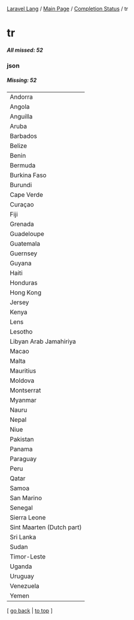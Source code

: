 [Laravel Lang](https://github.com/Laravel-Lang/lang) / [Main Page](../index.md) / [Completion Status](../status.md) / tr

# tr

##### All missed: 52


### json

##### Missing: 52

<table >
<tr><td align="left" >
Andorra
</td>
</tr>
<tr><td align="left" >
Angola
</td>
</tr>
<tr><td align="left" >
Anguilla
</td>
</tr>
<tr><td align="left" >
Aruba
</td>
</tr>
<tr><td align="left" >
Barbados
</td>
</tr>
<tr><td align="left" >
Belize
</td>
</tr>
<tr><td align="left" >
Benin
</td>
</tr>
<tr><td align="left" >
Bermuda
</td>
</tr>
<tr><td align="left" >
Burkina Faso
</td>
</tr>
<tr><td align="left" >
Burundi
</td>
</tr>
<tr><td align="left" >
Cape Verde
</td>
</tr>
<tr><td align="left" >
Curaçao
</td>
</tr>
<tr><td align="left" >
Fiji
</td>
</tr>
<tr><td align="left" >
Grenada
</td>
</tr>
<tr><td align="left" >
Guadeloupe
</td>
</tr>
<tr><td align="left" >
Guatemala
</td>
</tr>
<tr><td align="left" >
Guernsey
</td>
</tr>
<tr><td align="left" >
Guyana
</td>
</tr>
<tr><td align="left" >
Haiti
</td>
</tr>
<tr><td align="left" >
Honduras
</td>
</tr>
<tr><td align="left" >
Hong Kong
</td>
</tr>
<tr><td align="left" >
Jersey
</td>
</tr>
<tr><td align="left" >
Kenya
</td>
</tr>
<tr><td align="left" >
Lens
</td>
</tr>
<tr><td align="left" >
Lesotho
</td>
</tr>
<tr><td align="left" >
Libyan Arab Jamahiriya
</td>
</tr>
<tr><td align="left" >
Macao
</td>
</tr>
<tr><td align="left" >
Malta
</td>
</tr>
<tr><td align="left" >
Mauritius
</td>
</tr>
<tr><td align="left" >
Moldova
</td>
</tr>
<tr><td align="left" >
Montserrat
</td>
</tr>
<tr><td align="left" >
Myanmar
</td>
</tr>
<tr><td align="left" >
Nauru
</td>
</tr>
<tr><td align="left" >
Nepal
</td>
</tr>
<tr><td align="left" >
Niue
</td>
</tr>
<tr><td align="left" >
Pakistan
</td>
</tr>
<tr><td align="left" >
Panama
</td>
</tr>
<tr><td align="left" >
Paraguay
</td>
</tr>
<tr><td align="left" >
Peru
</td>
</tr>
<tr><td align="left" >
Qatar
</td>
</tr>
<tr><td align="left" >
Samoa
</td>
</tr>
<tr><td align="left" >
San Marino
</td>
</tr>
<tr><td align="left" >
Senegal
</td>
</tr>
<tr><td align="left" >
Sierra Leone
</td>
</tr>
<tr><td align="left" >
Sint Maarten (Dutch part)
</td>
</tr>
<tr><td align="left" >
Sri Lanka
</td>
</tr>
<tr><td align="left" >
Sudan
</td>
</tr>
<tr><td align="left" >
Timor-Leste
</td>
</tr>
<tr><td align="left" >
Uganda
</td>
</tr>
<tr><td align="left" >
Uruguay
</td>
</tr>
<tr><td align="left" >
Venezuela
</td>
</tr>
<tr><td align="left" >
Yemen
</td>
</tr>

</table>


[ [go back](../status.md) | [to top](#) ]

